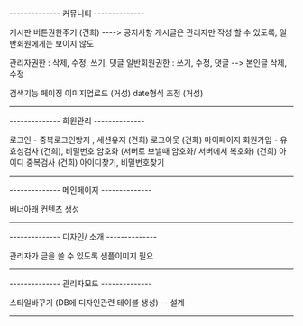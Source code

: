 
-------------- 커뮤니티 -------------- 

게시판 버튼권한주기 (건희) ----> 공지사항 게시글은 관리자만 작성 할 수 있도록, 일반회원에게는 보이지 않도

관리자권한 : 삭제, 수정, 쓰기, 댓글
일반회원권한 :  쓰기, 수정, 댓글 
  --> 본인글 삭제, 수정 
  
검색기능
페이징
이미지업로드 (거성)
date형식 조정 (거성)

-------------------------------------




-------------- 회원관리 -------------- 

  로그인 - 중복로그인방지 , 세션유지 (건희)
  로그아웃 (건희)
  마이페이지
  회원가입 - 유효성검사 (건희), 비밀번호 암호화 (서버로 보낼때 암호화/ 서버에서 복호화) (건희)
  아이디 중복검사 (건희)
  아이디찾기, 비밀번호찾기
  
-------------------------------------






-------------- 메인페이지 -------------- 

배너아래 컨텐츠 생성

--------------------------------------





-------------- 디자인/ 소개 --------------

관리자가 글을 쓸 수 있도록
샘플이미지 필요 

----------------------------------------




-------------- 관리자모드 -------------- 

스타일바꾸기 (DB에 디자인관련 테이블 생성) -- 설계


--------------------------------------
  





